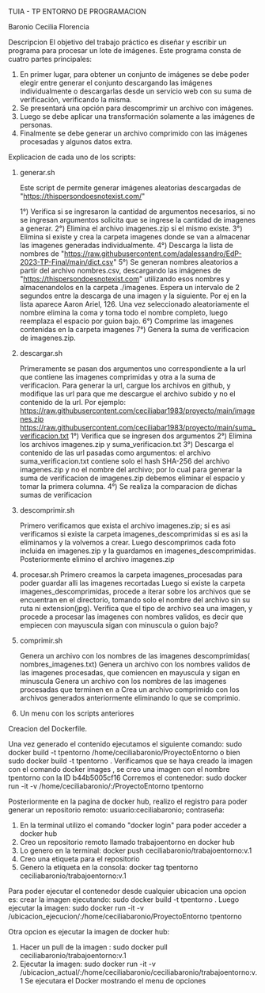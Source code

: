 TUIA - TP ENTORNO DE PROGRAMACION


Baronio Cecilia Florencia

Descripcion
El objetivo del trabajo práctico es diseñar y escribir un programa para procesar
un lote de imágenes. Este programa consta de cuatro partes principales:
1. En primer lugar, para obtener un conjunto de imágenes se debe poder
elegir entre generar el conjunto descargando las imágenes individualmente o
descargarlas desde un servicio web con su suma de verificación, verificando
la misma.
2. Se presentará una opción para descomprimir un archivo con imágenes.
3. Luego se debe aplicar una transformación solamente a las imágenes de
personas.
4. Finalmente se debe generar un archivo comprimido con las imágenes
procesadas y algunos datos extra.

Explicacion de cada uno de los scripts:

1) generar.sh
   
   Este script de  permite generar imágenes aleatorias descargadas de "https://thispersondoesnotexist.com/"
   
   1°) Verifica si se ingresaron la cantidad de argumentos necesarios, si no se ingresan argumentos solicita que se ingrese la cantidad de imagenes a generar.
   2°) Elimina el archivo imagenes.zip si el mismo existe.
   3°) Elimina si existe y crea la carpeta imagenes  donde se van a almacenar las imagenes generadas individualmente.
   4°) Descarga la lista de nombres de "https://raw.githubusercontent.com/adalessandro/EdP-2023-TP-Final/main/dict.csv"
   5°) Se generan nombres aleatorios a partir del archivo nombres.csv, descargando las imágenes de "https://thispersondoesnotexist.com" utilizando esos     nombres  y almacenandolos en la carpeta ./imagenes. Espera un intervalo de 2 segundos entre la descarga de una imagen y la siguiente. Por ej en la lista aparece  Aaron Ariel, 126. Una vez seleccionado aleatoriamente el nombre elimina la coma y toma todo el nombre completo, luego reemplaza el espacio por guion bajo.
   6°) Comprime las imagenes contenidas en la carpeta imagenes
   7°) Genera la suma de verificacion de imagenes.zip.
   
 3) descargar.sh
  
    Primeramente se pasan dos argumentos uno correspondiente a la url que contiene las imagenes comprimidas y otra a la suma de verificacion.
    Para generar la url, cargue los archivos en github, y modifique las url para que me descargue el archivo subido y no el contenido de la url. Por ejemplo:
    https://raw.githubusercontent.com/ceciliabar1983/proyecto/main/imagenes.zip         
    https://raw.githubusercontent.com/ceciliabar1983/proyecto/main/suma_verificacion.txt
    1°) Verifica que se ingresen dos argumentos
    2°) Elimina los archivos imagenes.zip y suma_verificacion.txt
    3°) Descarga el contenido de las url pasadas como argumentos: el archivo suma_verificacion.txt contiene solo el hash SHA-256 del archivo imagenes.zip y 
    no el nombre del archivo; por lo cual para generar la suma de verificacion de imagenes.zip debemos eliminar el espacio y tomar la primera columna.
    4°) Se realiza la comparacion de dichas sumas de verificacion
    
4) descomprimir.sh
   
   Primero verificamos que exista el archivo imagenes.zip; si es asi verificamos si existe la carpeta imagenes_descomprimidas si es asi la eliminamos y la 
   volvemos a crear.
   Luego descomprimos cada foto incluida en imagenes.zip y la guardamos en imagenes_descomprimidas.
   Posteriormente elimino el archivo imagenes.zip
   
5) procesar.sh
   Primero creamos la carpeta imagenes_procesadas para poder guardar alli las imagenes recortadas
   Luego si existe la carpeta imagenes_descomprimidas, procede a iterar sobre los archivos que se encuentran en el directorio, tomando solo el nombre del archivo sin su ruta ni extension(jpg).
   Verifica que el tipo de archivo sea una imagen, y  procede a procesar las imagenes con nombres validos, es decir que empiecen con mayuscula sigan con minuscula o guion bajo?
   
6) comprimir.sh
   
   Genera un archivo con los nombres de las imagenes descomprimidas( nombres_imagenes.txt)
   Genera un archivo con los nombres validos de las imagenes procesadas, que comiencen en mayuscula y sigan en minuscula
   Genera un archivo con los nombres de las imagenes procesadas que terminen en a
   Crea un archivo comprimido con los archivos generados anteriormente eliminando lo que se comprimio.
7) Un menu con los scripts anteriores

Creacion del Dockerfile.

Una vez generado el contenido ejecutamos el siguiente comando:
sudo docker build -t tpentorno /home/ceciliabaronio/ProyectoEntorno o bien sudo docker build -t tpentorno .
Verificamos que se haya creado la imagen con el comando docker images , se creo una imagen con el nombre tpentorno con la ID b44b5005cf16
Corremos el contenedor:
sudo docker run -it -v /home/ceciliabaronio/:/ProyectoEntorno tpentorno

Posteriormente en la pagina de docker hub, realizo el registro para poder generar un repositorio remoto:
usuario:ceciliabaronio; contraseña:
1)   En la terminal utilizo el comando "docker login" para poder acceder a docker hub
2)   Creo un repositorio remoto llamado trabajoentorno en docker hub
3)   Lo genero en la terminal: docker push ceciliabaronio/trabajoentorno:v.1
4)   Creo una etiqueta para el repositorio
5)   Genero la etiqueta en la consola: docker tag tpentorno ceciliabaronio/trabajoentorno:v.1

Para poder ejecutar el contenedor desde cualquier ubicacion una opcion es: 
crear la imagen  ejecutando:  sudo docker build -t tpentorno .
Luego ejecutar la imagen:
sudo docker run -it -v /ubicacion_ejecucion/:/home/ceciliabaronio/ProyectoEntorno tpentorno

Otra opcion es ejecutar la imagen de docker hub:
1) Hacer un pull de la imagen : sudo docker pull ceciliabaronio/trabajoentorno:v.1
2) Ejecutar la imagen: sudo docker run -it -v /ubicacion_actual/:/home/ceciliabaronio/ceciliabaronio/trabajoentorno:v.1
Se ejecutara el Docker mostrando el menu de opciones








   
   
   
   
    
    
    

